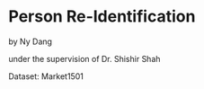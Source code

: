 # Person Re-Identification 
by Ny Dang

under the supervision of Dr. Shishir Shah<br>

Dataset: Market1501
